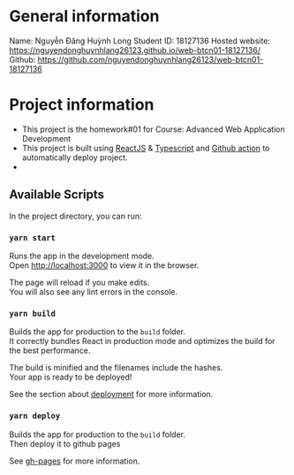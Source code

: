 
# General information
Name: Nguyễn Đăng Huỳnh Long 
Student ID: 18127136
Hosted website: https://nguyendonghuynhlang26123.github.io/web-btcn01-18127136/ 
Github: https://github.com/nguyendonghuynhlang26123/web-btcn01-18127136 
# Project information
- This project is the homework#01 for Course: Advanced Web Application Development 
- This project is built using [ReactJS](https://reactjs.org/docs/hooks-reference.html) & [Typescript](https://www.typescriptlang.org/) and [Github action](https://github.com/features/actions) to automatically deploy project.
- 
## Available Scripts

In the project directory, you can run:

### `yarn start`

Runs the app in the development mode.\
Open [http://localhost:3000](http://localhost:3000) to view it in the browser.

The page will reload if you make edits.\
You will also see any lint errors in the console. 

### `yarn build`

Builds the app for production to the `build` folder.\
It correctly bundles React in production mode and optimizes the build for the best performance.

The build is minified and the filenames include the hashes.\
Your app is ready to be deployed!

See the section about [deployment](https://facebook.github.io/create-react-app/docs/deployment) for more information.

### `yarn deploy`

Builds the app for production to the `build` folder.\
Then deploy it to github pages

See [gh-pages](https://www.npmjs.com/package/gh-pages) for more information.

